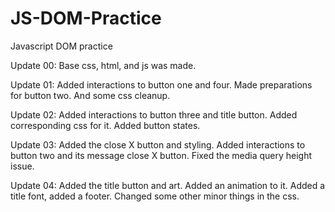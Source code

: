 # JS-DOM-Practice
 Javascript DOM practice

 Update 00: Base css, html, and js was made.

 Update 01: Added interactions to button one and four. Made preparations for button two. And some css cleanup.

 Update 02: Added interactions to button three and title button. Added corresponding css for it. Added button states.

 Update 03: Added the close X button and styling. Added interactions to button two and its message close X button. Fixed the media query height issue.

 Update 04: Added the title button and art. Added an animation to it. Added a title font, added a footer. Changed some other minor things in the css.
